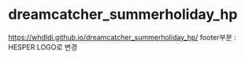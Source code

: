 # dreamcatcher_summerholiday_hp
https://whdldi.github.io/dreamcatcher_summerholiday_hp/
footer부분 : HESPER LOGO로 변경
